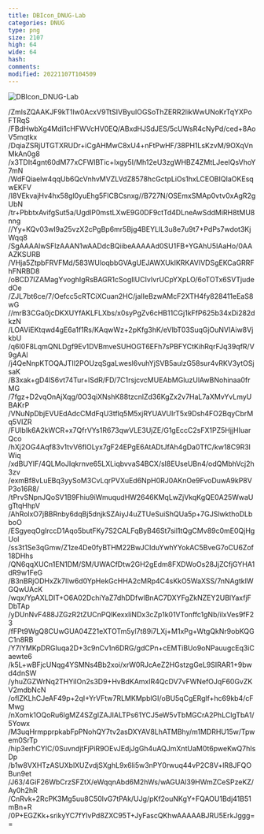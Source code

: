 ```yaml
---
title: DBIcon_DNUG-Lab
categories: DNUG
type: png
size: 2107
high: 64
wide: 64
hash: 
comments: 
modified: 20221107T104509
---
```

![DBIcon_DNUG-Lab][1]

[1]: data:image/png;base64,iVBORw0KGgoAAAANSUhEUgAAAEAAAABACAYAAACqaXHeAAABhGlDQ1BJQ0MgcHJv
/ZmlsZQAAKJF9kT1Iw0AcxV9TtSIVByuIOGSoThZERR2likWwUNoKrTqYXPoFTRqS
/FBdHwbXg4Mdi1cHFWVcHV0EQ/ABxdHJSdJES/5cUWsR4cNyPd/ced+8AoV5mqtkx
/DqiaZSRjUTGTXRUDr+iCgAHMwC8xU4+nFtPwHF/38PH1LsKzvM/9OXqVnMkAn0g8
/x3TDIt4gnt60dM77xCFWlBTic+Ixgy5I/Mh12eU3zgWHBZ4ZMtLJeeIQsVhoY7mN
/WdFQiaeIw4qqUb6QcVnhvMVZLVdZ8578hcGctpLiOs1hxLCEOBIQIaOKEsqwEKFV
/I8VEkvajHv4hx58gl0yuEhg5FlCBCsnxg//B727N/OSEmxSMAp0vtv0xAgR2gUbN
/tr+PbbtxAvifgSut5a/UgdlP0mstLXwE9G0DF9ctTd4DLneAwSddMiRH8tMU8nng
//Yy+KQv03wI9a25vzX2cPgBp6mr5Bjg4BEYLlL3u8e7u9t7+PdPs7wdot3KjWqq8
/SgAAAAlwSFlzAAAN1wAADdcBQiibeAAAAAd0SU1FB+YGAhU5IAaHo/0AAAZKSURB
/VHja5ZtpbFRVFMd/583WUloqbbGVAgUEJAWXUkIKRKAVIVDSgEKCaGRRFhFNRBD8
/oBCD7IZAMagYvoghIgRsBAGR1cSogIlUCIvIvrUCpYXpLO/6oTOTx6SVTjudedOe
/ZJL7bt6ce/7/Oefcc5cRTCiXCuan2HC/jaIIeBzwAMcF2XTH4fy828411eEaS8wG
//mrB3CGa0jcDKXUYfAKLFLXbs/x0syPgZv6cHB11CGj1kFfP625b34xDi282dkzN
/LOAViEKtqwd4gE6a1f1Rs/KAqwWz+2pKfg3hK/eVlbT03SuqGjOuNVIAiw8VjkbU
/q6I0F8LqmQNLDgf9Ev1DVBmveSUHOGT6EFh7sPBFYCtKihRqrFJq39qfR/V9gAAl
/j4QeNnpKTOQAJTIl2POUzqSgaLwesl6vuhYjSVB5aulzG58sur4vRKV3ytOSjsaK
/B3xak+gD4lS6vt74Tur+lSdR/FD/7C1rsjcvcMUEAbMGluzUlAwBNohinaa0frMG
/7fgz+D2vqOnAjXqg/0O3qiXNshK88tzcnlZd36KgZx2v7HaL7aXMvYvLmyUBAKrP
/VNuNpDbjEVUEdAdcCMdFqU3tflq5M5xjRYUAVUIrT5x9Dsh4FO2BqyCbrMq5VIZR
/FUlbIk6A2kWCR+x7QfrVYs1R673qwVLE3UjZE/G1gEccC2sFX1PZ5HjjHIuarQco
/hXj2OG4Aqf83v1tvV6fIOLyx7gF24EPgE6AtADtJfAh4gDa0TfC/kw18C9R3lWiq
/xdBUYIF/4QLMoJIqkrnve65LXLiqbvvaS4BCX/sI8EUseUBn4/odQMbhVcj2h3zv
/exmBf8vLuEBq3yySoM3CvLqrPVXuEd6NpH0RJ0AKnOe9FvoDuwA9kP8VP3o16R8/
/tPrvSNpnJQoSV1B9Fhiu9iWmuqudHW2646KMqLwZjVkqKgQE0A25WwaUgTtqHhpV
/AhRolxO7jBBRnby6dqBj5dnjkSZAiyJ4uZTUeSuiShQUa5p+7GJSlwkthoDLbboO
/ESgyeqOglrccD1Aqo5butFKy7S2CALFqByB46St7sil1tQgCMv89c0mE0QjHgUol
/ss3t1Se3qGmw/Z1ze4De0fyBTHM22BwJCIduYwhYYokAC5BveG7oCU6Zof18DHhs
/QN6qqXUCn1EN1DM/SM/UWACfDtw2GH2gEdm8FXDWoOs28JjZCfjGYHA1dR9w1FeG
/B3nBRjODHxZk7IIw6d0YpHekGcHHA2cMRp4C4sKkO5WaXSS/7nNAgtkIWGQwUAcK
/wqx/YpAXLDIT+O6A02DchiYaZ7dhDDfwlBnAC7DXYFgZkNZEY2UBlYaxfjFDbTAp
/yDUnNvF488JZGzR2tZUCnPQlKexxliNDx3cZp1k01VTonffc1gNb/ilxVes9fF23
/fFPt9WgQ8CUwGUA04Z21eXTOTm5yl7t89i7LXj+M1xPg+WtgQkNr9obKQGC1n8RB
/Y7IYMKpDRGIuqa2D+3c9nCv1n6DRG/gdCPn+cEMTiBUo9oNPauugcEq3iCaewte6
/k5L+wBFjcUNqg4YSMNs4Bb2xoi/xrW0RJcAeZ2HGstzgGeL9SIRAR1+9bwd4dnSW
/yhuZGZWrNq2THYiIOn2s3D9+HvBdKAmxIR4QcDV7vFWNefOJqF60GvZKV2mdbNcN
/oflZKLhCJeAF49p+2qI+YrVFtw7RLMKMpblGI/oBU5qCgERglf+hc69kb4/cFMwg
/nXomk1OQoRu6lgMZ4SZgIZAJIALTPs61YCJ5eW5vTbMGCrA2PhLClgTbA1/5Yowx
/M3uqHrmpprpkabFpPNohQY7tv2asDXYAV8LhATMBhy/m1MDRHU15w/Tpwem0SrTp
/hip3erhCYIC/0SuvndjtFjPiR9OEvJEdjJgGh4uAQJmXntUaM0t6pweKwQ7hIsDp
/b1w8VXHTzASUXblXUZvdjSXghL9x6li5w3nPY0rwuq44vP2C8V+lR8JFQOBun9et
/J63/4GiF26WbCrzSFZtX/eWqqnAbd6M2hWs/wAGUAl39HWmZCeSPzeKZ/Ay0h2hR
/CnRvk+2RcPK3Mg5uu8C50lvG7tPAk/UJg/pKf2ouNKgY+FQAOU1Bdj41B51mBn+R
/0P+EGZKk+srikyYC7fYlvPd8ZXC95T+JyFascQKhwAAAAABJRU5ErkJggg==
